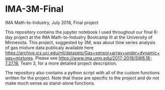 # IMA-3M-Final
IMA Math-to-Industry, July 2018, Final project

This repository contains the jupyter notebook I used throughout our final 6-day project at the IMA Math-to-Industry Bootcamp III at the University of Minnesota. This project, suggested by 3M, was about time series analysis of gas mixture data publicaly available here https://archive.ics.uci.edu/ml/datasets/Gas+sensor+array+under+dynamic+gas+mixtures. Please see https://www.ima.umn.edu/2017-2018/SW6.18-7.27.18, Team 3, for a more detailed project description.

The repository also contains a python script with all of the custom functions written for the project. Note that these are specific to the project and do not make much sense as stand-alone functions.
